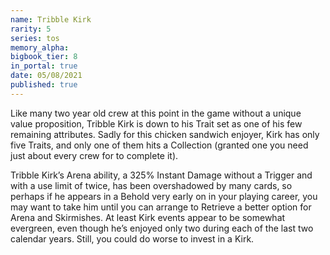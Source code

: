 ```yaml
---
name: Tribble Kirk
rarity: 5
series: tos
memory_alpha:
bigbook_tier: 8
in_portal: true
date: 05/08/2021
published: true
---
```


Like many two year old crew at this point in the game without a unique value proposition, Tribble Kirk is down to his Trait set as one of his few remaining attributes. Sadly for this chicken sandwich enjoyer, Kirk has only five Traits, and only one of them hits a Collection (granted one you need just about every crew for to complete it).  

Tribble Kirk’s Arena ability, a 325% Instant Damage without a Trigger and with a use limit of twice, has been overshadowed by many cards, so perhaps if he appears in a Behold very early on in your playing career, you may want to take him until you can arrange to Retrieve a better option for Arena and Skirmishes.  At least Kirk events appear to be somewhat evergreen, even though he’s enjoyed only two during each of the last two calendar years. Still, you could do worse to invest in a Kirk.
